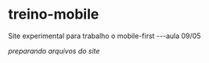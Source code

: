 # treino-mobile
Site experimental para trabalho o mobile-first
---aula 09/05

*preparando arquivos do site*
